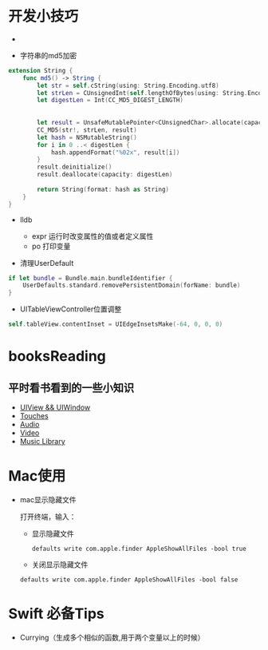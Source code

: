 # 开发小技巧
-
+ 字符串的md5加密

```Swift
extension String {
    func md5() -> String {
        let str = self.cString(using: String.Encoding.utf8)
        let strLen = CUnsignedInt(self.lengthOfBytes(using: String.Encoding.utf8))
        let digestLen = Int(CC_MD5_DIGEST_LENGTH)
        
        
        let result = UnsafeMutablePointer<CUnsignedChar>.allocate(capacity: digestLen)
        CC_MD5(str!, strLen, result)
        let hash = NSMutableString()
        for i in 0 ..< digestLen {
            hash.appendFormat("%02x", result[i])
        }
        result.deinitialize()
        result.deallocate(capacity: digestLen)
        
        return String(format: hash as String)
    }
}
```

+ lldb

	+ expr 运行时改变属性的值或者定义属性
	+ po 打印变量

+ 	清理UserDefault

```Swift
if let bundle = Bundle.main.bundleIdentifier {
    UserDefaults.standard.removePersistentDomain(forName: bundle)
}
```

+ UITableViewController位置调整

```Swift
self.tableView.contentInset = UIEdgeInsetsMake(-64, 0, 0, 0)
```



# booksReading

平时看书看到的一些小知识
-----------------

* [UIView && UIWindow](View&&UIWindow.md)
* [Touches](chapter5Touches.md)
* [Audio](Audio音频.md)
* [Video](Video视频.md)
* [Music Library](MusicLibrary.md)


# Mac使用
* mac显示隐藏文件

	打开终端，输入：
	* 显示隐藏文件
		```
		defaults write com.apple.finder AppleShowAllFiles -bool true 
		```
	* 关闭显示隐藏文件
	```
	defaults write com.apple.finder AppleShowAllFiles -bool false 
	```
	
	
# Swift 必备Tips
* Currying（生成多个相似的函数,用于两个变量以上的时候）
	```Swift
	
	```
	
	 